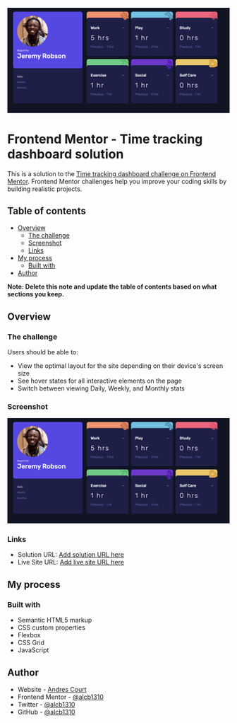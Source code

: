 ![](./images/screen-shot.png)

# Frontend Mentor - Time tracking dashboard solution

This is a solution to the [Time tracking dashboard challenge on Frontend Mentor](https://www.frontendmentor.io/challenges/time-tracking-dashboard-UIQ7167Jw). Frontend Mentor challenges help you improve your coding skills by building realistic projects.

## Table of contents

- [Overview](#overview)
  - [The challenge](#the-challenge)
  - [Screenshot](#screenshot)
  - [Links](#links)
- [My process](#my-process)
  - [Built with](#built-with)
- [Author](#author)

**Note: Delete this note and update the table of contents based on what sections you keep.**

## Overview

### The challenge

Users should be able to:

- View the optimal layout for the site depending on their device's screen size
- See hover states for all interactive elements on the page
- Switch between viewing Daily, Weekly, and Monthly stats

### Screenshot

![](./images/screen-shot.png)

### Links

- Solution URL: [Add solution URL here](https://time-tracking.alcb1310.vercel.app)
- Live Site URL: [Add live site URL here](https://your-live-site-url.com)

## My process

### Built with

- Semantic HTML5 markup
- CSS custom properties
- Flexbox
- CSS Grid
- JavaScript

## Author

- Website - [Andres Court](https://www.your-site.com)
- Frontend Mentor - [@alcb1310](https://www.frontendmentor.io/profile/alcb1310)
- Twitter - [@alcb1310](https://www.twitter.com/alcb1310)
- GitHub - [@alcb1310](https://www.github.com/alcb1310)
